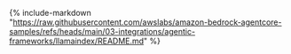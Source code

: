 {% include-markdown "https://raw.githubusercontent.com/awslabs/amazon-bedrock-agentcore-samples/refs/heads/main/03-integrations/agentic-frameworks/llamaindex/README.md" %}